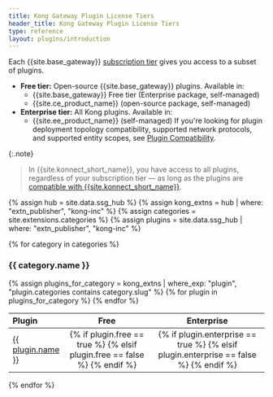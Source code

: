 ```yaml
---
title: Kong Gateway Plugin License Tiers
header_title: Kong Gateway Plugin License Tiers
type: reference
layout: plugins/introduction
---
```


Each {{site.base_gateway}} [subscription tier](https://konghq.com/pricing) gives you
access to a subset of plugins.

* **Free tier:** Open-source {{site.base_gateway}} plugins. Available in:
    * {{site.base_gateway}} Free tier (Enterprise package, self-managed)
    * {{site.ce_product_name}} (open-source package, self-managed)
* **Enterprise tier:** All Kong plugins. Available in:
    * {{site.ee_product_name}} (self-managed)
If you're looking for plugin deployment topology compatibility, supported network protocols, and supported entity scopes, see [Plugin Compatibility](/hub/plugins/compatibility/).

{:.note}
> In {{site.konnect_short_name}}, you have access to all plugins, regardless of your subscription tier &mdash; as long as the plugins are [compatible with {{site.konnect_short_name}}](/hub/?compatibility=konnect).

{% assign hub = site.data.ssg_hub %}
{% assign kong_extns = hub | where: "extn_publisher", "kong-inc" %}
{% assign categories = site.extensions.categories %}
{% assign plugins = site.data.ssg_hub | where: "extn_publisher", "kong-inc" %}

{% for category in categories %}
<h3 id="{{ category.slug }}">
  {{ category.name }}
</h3>

<table>
  <thead>
      <th style="text-align: left; width: 10%">Plugin</th>
      <th style="text-align: center">Free</th>
      <th style="text-align: center">Enterprise</th>
  </thead>
  <tbody>
    {% assign plugins_for_category = kong_extns | where_exp: "plugin", "plugin.categories contains category.slug" %}
    {% for plugin in plugins_for_category %}
      <tr>
        <td>
          <a href="{{plugin.url}}">{{ plugin.name }}</a>
        </td>
        <td style="text-align: center">
          {% if plugin.free == true %}
            <i class="fa fa-check"></i>
          {% elsif plugin.free == false %}
            <i class="fa fa-times"></i>
          {% endif %}
        </td>
        <td style="text-align: center">
          {% if plugin.enterprise == true %}
            <i class="fa fa-check"></i>
          {% elsif plugin.enterprise == false %}
            <i class="fa fa-times"></i>
          {% endif %}
        </td>
      </tr>
    {% endfor %}
  </tbody>
</table>

{% endfor %}
